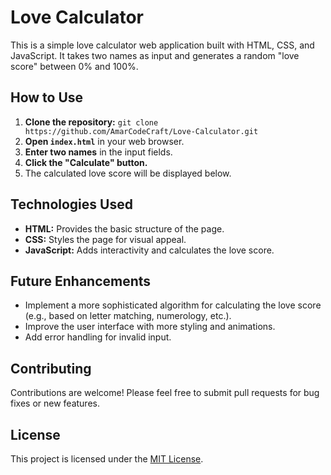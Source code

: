 # Love Calculator

This is a simple love calculator web application built with HTML, CSS, and JavaScript.  It takes two names as input and generates a random "love score" between 0% and 100%.

## How to Use

1. **Clone the repository:** `git clone https://github.com/AmarCodeCraft/Love-Calculator.git`
2. **Open `index.html`** in your web browser.
3. **Enter two names** in the input fields.
4. **Click the "Calculate" button.**
5. The calculated love score will be displayed below.

## Technologies Used

* **HTML:**  Provides the basic structure of the page.
* **CSS:** Styles the page for visual appeal.
* **JavaScript:** Adds interactivity and calculates the love score.

## Future Enhancements

* Implement a more sophisticated algorithm for calculating the love score (e.g., based on letter matching, numerology, etc.).
* Improve the user interface with more styling and animations.
* Add error handling for invalid input.

## Contributing

Contributions are welcome!  Please feel free to submit pull requests for bug fixes or new features.

## License

This project is licensed under the [MIT License](LICENSE). 
